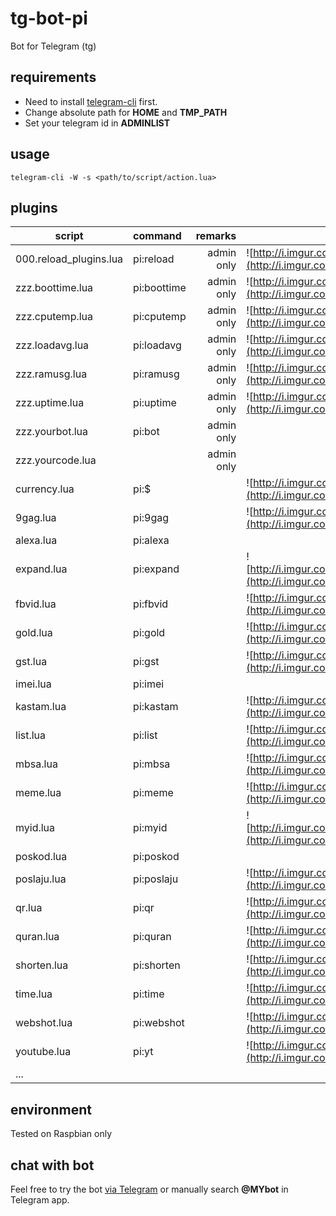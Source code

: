# tg-bot-pi
Bot for Telegram (tg)

## requirements
* Need to install [telegram-cli](https://github.com/vysheng/tg) first.
* Change absolute path for **HOME** and **TMP_PATH**
* Set your telegram id in **ADMINLIST**

## usage
```
telegram-cli -W -s <path/to/script/action.lua>
```

## plugins
| script      | command           | remarks  | |
| ------------- |:----------------| -----:|---------|
| 000.reload_plugins.lua | pi:reload | admin only | ![http://i.imgur.com/Kc2DodU.png](http://i.imgur.com/Kc2DodU.png) |
| zzz.boottime.lua | pi:boottime | admin only | ![http://i.imgur.com/eYaIxjM.png](http://i.imgur.com/eYaIxjM.png) |
| zzz.cputemp.lua     | pi:cputemp | admin only | ![http://i.imgur.com/l1qzdmx.png](http://i.imgur.com/l1qzdmx.png) |
| zzz.loadavg.lua     | pi:loadavg | admin only | ![http://i.imgur.com/mHiiLxu.png](http://i.imgur.com/mHiiLxu.png) |
| zzz.ramusg.lua     | pi:ramusg | admin only | ![http://i.imgur.com/DFQEw24.png](http://i.imgur.com/DFQEw24.png) |
| zzz.uptime.lua | pi:uptime | admin only | ![http://i.imgur.com/8dgZQNs.png](http://i.imgur.com/8dgZQNs.png) |
| zzz.yourbot.lua | pi:bot | admin only |  |
| zzz.yourcode.lua |  | admin only |  |
| currency.lua | pi:$ | | ![http://i.imgur.com/n7rxLpB.png](http://i.imgur.com/n7rxLpB.png) |
| 9gag.lua | pi:9gag | | ![http://i.imgur.com/s6fMWnd.png](http://i.imgur.com/s6fMWnd.png) |
| alexa.lua | pi:alexa | |  |
| expand.lua | pi:expand | | ![http://i.imgur.com/HEzMGGH.png](http://i.imgur.com/HEzMGGH.png) |
| fbvid.lua | pi:fbvid | | ![http://i.imgur.com/3JiT5eO.png](http://i.imgur.com/3JiT5eO.png) |
| gold.lua | pi:gold | | ![http://i.imgur.com/X0Ei5yE.png](http://i.imgur.com/X0Ei5yE.png) |
| gst.lua | pi:gst | | ![http://i.imgur.com/L8tVaDh.png](http://i.imgur.com/L8tVaDh.png) |
| imei.lua | pi:imei | |  |
| kastam.lua | pi:kastam | | ![http://i.imgur.com/J76nvza.png](http://i.imgur.com/J76nvza.png) |
| list.lua | pi:list | | ![http://i.imgur.com/kYXNC6I.png](http://i.imgur.com/kYXNC6I.png) |
| mbsa.lua | pi:mbsa | | ![http://i.imgur.com/yykP2XA.png](http://i.imgur.com/yykP2XA.png) |
| meme.lua | pi:meme | | ![http://i.imgur.com/kgEJKQg.png](http://i.imgur.com/kgEJKQg.png) |
| myid.lua | pi:myid | | ![http://i.imgur.com/LmWhmwL.png](http://i.imgur.com/LmWhmwL.png) |
| poskod.lua | pi:poskod | |  |
| poslaju.lua | pi:poslaju | | ![http://i.imgur.com/IfPSp2w.png](http://i.imgur.com/IfPSp2w.png) |
| qr.lua | pi:qr | | ![http://i.imgur.com/auFy62H.png](http://i.imgur.com/auFy62H.png) |
| quran.lua | pi:quran | | ![http://i.imgur.com/BCRS939.png](http://i.imgur.com/BCRS939.png) |
| shorten.lua | pi:shorten | | ![http://i.imgur.com/7mAVLGT.png](http://i.imgur.com/7mAVLGT.png) |
| time.lua | pi:time | | ![http://i.imgur.com/2z7M1bU.png](http://i.imgur.com/2z7M1bU.png) |
| webshot.lua | pi:webshot | | ![http://i.imgur.com/wFsbPJp.png](http://i.imgur.com/wFsbPJp.png) |
| youtube.lua | pi:yt | | ![http://i.imgur.com/hkXKjAq.png](http://i.imgur.com/hkXKjAq.png) |
| ... | | | |

## environment
Tested on Raspbian only

## chat with bot
Feel free to try the bot [via Telegram](http://telegram.me/MYbot) or manually search **@MYbot** in Telegram app.
